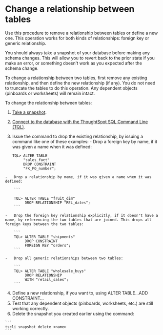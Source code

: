 # Change a relationship between tables

Use this procedure to remove a relationship between tables or define a new one. This operation works for both kinds of relationships: foreign key or generic relationship.

You should always take a snapshot of your database before making any schema changes. This will allow you to revert back to the prior state if you make an error, or something doesn't work as you expected after the schema change.

To change a relationship between two tables, first remove any existing relationship, and then define the new relationship \(if any\). You do not need to truncate the tables to do this operation. Any dependent objects \(pinboards or worksheets\) will remain intact.

To change the relationship between tables:

1.   [Take a snapshot](../backup_restore/take_snapshot.html). 
2.   [Connect to the database with the ThoughtSpot SQL Command Line \(TQL\)](connect_sql_cli.html#). 
3.   Issue the command to drop the existing relationship, by issuing a command like one of these examples: 
    -   Drop a foreign key by name, if it was given a name when it was defined:

        ```
        TQL> ALTER TABLE 
             "sales_fact" 
             DROP CONSTRAINT
             "FK_PO_number";
        ```

    -   Drop a relationship by name, if it was given a name when it was defined:

        ```
        
        TQL> ALTER TABLE "fruit_dim"
             DROP RELATIONSHIP "REL_dates";
        ```

    -   Drop the foreign key relationship explicitly, if it doesn't have a name, by referencing the two tables that are joined. This drops all foreign keys between the two tables:

        ```
        TQL> ALTER TABLE "shipments" 
             DROP CONSTRAINT 
             FOREIGN KEY "orders";
        ```

    -   Drop all generic relationships between two tables:

        ```
        TQL> ALTER TABLE "wholesale_buys" 
             DROP RELATIONSHIP 
             WITH "retail_sales";
        ```

4.   Define a new relationship, if you want to, using ALTER TABLE...ADD CONSTRAINT... 
5.   Test that any dependent objects \(pinboards, worksheets, etc.\) are still working correctly. 
6.   Delete the snapshot you created earlier using the command: 

    ```
    tscli snapshot delete <name>
    ```


